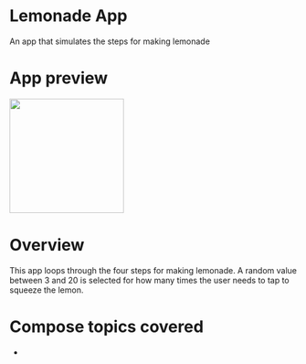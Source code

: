 # Lemonade App
 An app that simulates the steps for making lemonade

# App preview

<img src = "https://user-images.githubusercontent.com/57870970/227347464-020b7e04-65cd-4568-b750-39e55a61c878.gif" width="200">


# Overview
This app loops through the four steps for making lemonade. A random value between 3 and 20 is selected for how many times the user needs to tap to squeeze the lemon. 

# Compose topics covered
* 
